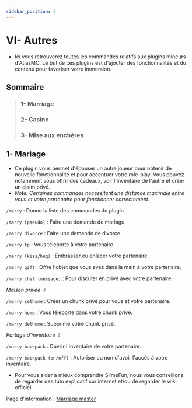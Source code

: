 ```yaml
---
sidebar_position: 6
---
```


# VI- Autres

- Ici vous retrouverez toutes les commandes relatifs aux plugins mineurs d'AtlasMC. Le but de ces plugins est d'ajouter des fonctionnalités et du contenu pour favoriser votre immersion.

## Sommaire
> ### 1- Marriage
> ### 2- Casino
> ### 3- Mise aux enchères

## 1- Mariage

- Ce plugin vous permet d'épouser un autre joueur pour obtenir de nouvelle fonctionnalité et pour accentuer votre role-play. Vous pouvez notamment vous offrir des cadeaux, voir l'inventaire de l'autre et créer un claim privé.
- *Note: Certaines commandes nécessitent une distance maximale entre vous et votre partenaire pour fonctionner correctement.*

`/marry` : Donne la liste des commandes du plugin.

`/marry [pseudo]` : Faire une demande de mariage.

`/marry divorce` : Faire une demande de divorce.

`/marry tp` : Vous téléporte à votre partenaire.

`/marry (kiss/hug)` : Embrasser ou enlacer votre partenaire.

`/marry gift` : Offre l'objet que vous avez dans la main à votre partenaire.

`/marry chat (message)` : Pour discuter en privé avec votre partenaire.

*Maison privée ⇩*

`/marry sethome` : Créer un chunk privé pour vous et votre partenaire.

`/marry home` : Vous téléporte dans votre chunk privé.

`/marry delhome` : Supprime votre chunk privé.

*Partage d'inventaire ⇩*

`/marry backpack` : Ouvrir l'inventaire de votre partenaire.

`/marry backpack (on/off)` : Autoriser ou non d'avoir l'accès à votre inventaire.

- Pour vous aider à mieux comprendre SlimeFun, nous vous conseillons de regarder des tuto explicatif sur internet et/ou de regarder le wiki officiel.

Page d'information : [Marriage master](https://www.spigotmc.org/resources/marriage-master-mc-1-7-1-20.19273/)
